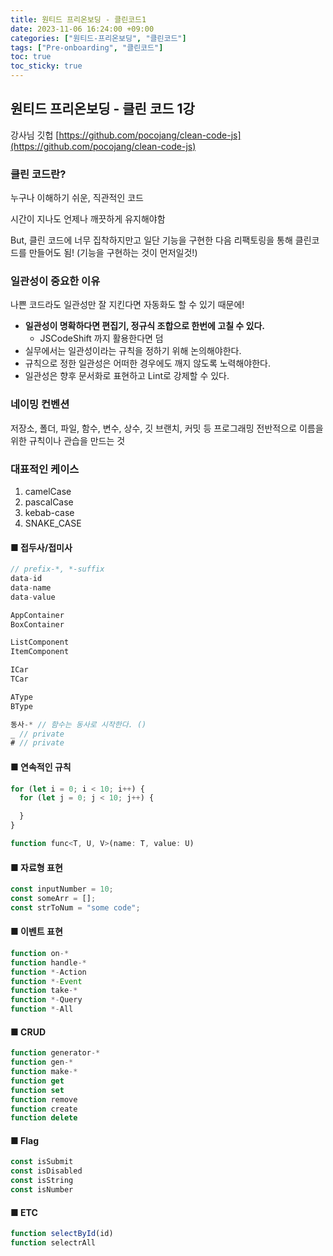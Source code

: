 ```yaml
---
title: 원티드 프리온보딩 - 클린코드1
date: 2023-11-06 16:24:00 +09:00
categories: ["원티드-프리온보딩", "클린코드"]
tags: ["Pre-onboarding", "클린코드"]
toc: true
toc_sticky: true
---
```


## 원티드 프리온보딩 - 클린 코드 1강

강사님 깃헙
[https://github.com/pocojang/clean-code-js](https://github.com/pocojang/clean-code-js)

### 클린 코드란?

누구나 이해하기 쉬운, 직관적인 코드

시간이 지나도 언제나 깨끗하게 유지해야함

But, 클린 코드에 너무 집착하지만고 일단 기능을 구현한 다음 리팩토링을 통해 클린코드를 만들어도 됨! (기능을 구현하는 것이 먼저일것!)

### 일관성이 중요한 이유

나쁜 코드라도 일관성만 잘 지킨다면 자동화도 할 수 있기 때문에!

- **일관성이 명확하다면 편집기, 정규식 조합으로 한번에 고칠 수 있다.**
  - JSCodeShift 까지 활용한다면 덤
- 실무에서는 일관성이라는 규칙을 정하기 위해 논의해야한다.
- 규칙으로 정한 일관성은 어떠한 경우에도 깨지 않도록 노력해야한다.
- 일관성은 향후 문서화로 표현하고 Lint로 강제할 수 있다.

### 네이밍 컨벤션

저장소, 폴더, 파일, 함수, 변수, 상수, 깃 브랜치, 커밋 등
프로그래밍 전반적으로 이름을 위한 규칙이나 관습을 만드는 것

### 대표적인 케이스

1. camelCase
2. pascalCase
3. kebab-case
4. SNAKE_CASE

#### ■ 접두사/접미사

```js
// prefix-*, *-suffix
data-id
data-name
data-value

AppContainer
BoxContainer

ListComponent
ItemComponent

ICar
TCar

AType
BType

동사-* // 함수는 동사로 시작한다. ()
_ // private
# // private
```

#### ■ 연속적인 규칙

```js
for (let i = 0; i < 10; i++) {
  for (let j = 0; j < 10; j++) {

  }
}

function func<T, U, V>(name: T, value: U)
```

#### ■ 자료형 표현

```js
const inputNumber = 10;
const someArr = [];
const strToNum = "some code";
```

#### ■ 이벤트 표현

```js
function on-*
function handle-*
function *-Action
function *-Event
function take-*
function *-Query
function *-All
```

#### ■ CRUD

```js
function generator-*
function gen-*
function make-*
function get
function set
function remove
function create
function delete
```

#### ■ Flag

```js
const isSubmit
const isDisabled
const isString
const isNumber
```

#### ■ ETC

```js
function selectById(id)
function selectrAll
```

